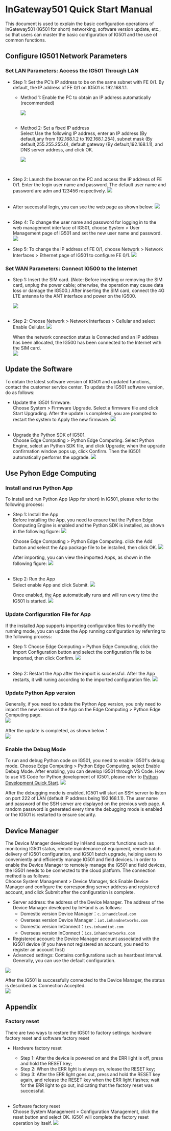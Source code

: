 # InGateway501 Quick Start Manual
This document is used to explain the basic configuration operations of InGateway501 (IG501 for short) networking, software version update, etc., so that users can master the basic configuration of IG501 and the use of common functions.

## Configure IG501 Network Parameters
### Set LAN Parameters: Access the IG501 Through LAN
- Step 1: Set the PC’s IP address to be on the same subnet with FE 0/1. By default, the IP address of FE 0/1 on IG501 is 192.168.1.1. 
  - Method 1: Enable the PC to obtain an IP address automatically (recommended)  

     ![](images/2020-01-02-09-55-52.png) <br/>
 &nbsp;


  - Method 2: Set a fixed IP address  <br/>
     Select Use the following IP address, enter an IP address (By default,any from 192.168.1.2 to 192.168.1.254), subnet mask (By default,255.255.255.0), default gateway (By default,192.168.1.1), and DNS server address, and click OK.   

    ![](images/2020-01-21-15-57-32.png)  
<br/>

- Step 2: Launch the browser on the PC and access the IP address of FE 0/1. Enter the login user name and password. The default user name and password are adm and 123456 respectively.
![](images/2020-02-14-16-28-07.png)   
 &nbsp;

- After successful login, you can see the web page as shown below: 
![](images/2020-02-14-10-03-48.png)  
 &nbsp;

- Step 4: To change the user name and password for logging in to the web management interface of IG501, choose System > User Management page of IG501 and set the new user name and password. 
![](images/2020-01-21-10-37-54.png)
&nbsp;

- Step 5: To change the IP address of FE 0/1, choose Network > Network Interfaces > Ethernet page of IG501 to configure FE 0/1.
![](images/2020-01-21-10-42-52.png)  

### Set WAN Parameters: Connect IG500 to the Internet
- Step 1: Insert the SIM card. (Note: Before inserting or removing the SIM card, unplug the power cable; otherwise, the operation may cause data loss or damage the IG500.) After inserting the SIM card, connect the 4G LTE antenna to the ANT interface and power on the IG500.

  ![](images/2020-01-02-10-10-25.png) <br/>
 &nbsp;

- Step 2: Choose Network > Network Interfaces > Cellular and select Enable Cellular.
![](images/2020-02-13-14-36-40.png)
&nbsp;

  When the network connection status is Connected and an IP address has been allocated, the IG500 has been connected to the Internet with the SIM card.  
![](images/2020-02-14-10-21-15.png)

## Update the Software
To obtain the latest software version of IG501 and updated functions, contact the customer service center. To update the IG501 software version, do as follows:
- Update the IG501 firmware.  <br/>
  Choose System > Firmware Upgrade. Select a firmware file and click Start Upgrading. After the update is completed, you are prompted to restart the system to Apply the new firmware.
![](images/2020-01-21-14-20-39.png)  <br/>
&nbsp;
   
- Upgrade the Python SDK of IG501.  <br/>
Choose Edge Computing > Python Edge Computing. Select Python Engine, select an Python SDK file, and click Upgrade; when the upgrade confirmation window pops up, click Confirm. Then the IG501 automatically performs the upgrade.
![](images/2020-02-12-14-09-43.png)  

## Use Pyhon Edge Computing
### Install and run Python App
To install and run Python App (App for short) in IG501,  please refer to the following process:
- Step 1: Install the App <br/>
  Before installing the App, you need to ensure that the Python Edge Computing Engine is enabled and the Python SDK is installed, as shown in the following figure:
  ![](images/2020-02-12-14-41-48.png)  <br/>

  Choose Edge Computing > Python Edge Computing. click the Add button and select the App package file to be installed, then click OK.
  ![](images/2020-02-12-14-51-36.png)  <br/>

  After importing, you can view the imported Apps, as shown in the following figure:
  ![](images/2020-02-12-14-53-53.png)  <br/>
&nbsp;
   
- Step 2: Run the App  <br/>
  Select enable App and click Submit.
  ![](images/2020-02-12-14-56-05.png)  <br/>

  Once enabled, the App automatically runs and will run every time the IG501 is started.
  ![](images/2020-02-12-15-00-59.png)

### Update Configuration File for App
If the installed App supports importing configuration files to modify the running mode, you can update the App running configuration by referring to the following process:
- Step 1: Choose Edge Computing > Python Edge Computing, click the Import Configuration button and select the configuration file to be imported, then click Confirm.
  ![](images/2020-02-12-15-01-54.png)  <br/>
&nbsp;
   
- Step 2: Restart the App after the import is successful. After the App restarts, it will runing according to the imported configuration file.
  ![](images/2020-02-12-15-02-29.png)

### Update Python App version
Generally, if you need to update the Python App version, you only need to import the new version of the App on the Edge Computing > Python Edge Computing page.  
![](images/2020-03-19-16-14-45.png)  

After the update is completed, as shown below：  
![](images/2020-03-19-16-16-20.png)

### Enable the Debug Mode
To run and debug Python code on IG501, you need to enable IG501's debug mode.  Choose Edge Computing > Python Edge Computing, select Enable Debug Mode. After enabling, you can develop IG501 through VS Code. How to use VS Code for Python development of IG501, please refer to [Python Development Quick Start](https://ingateway-development-docs-en.readthedocs.io/en/latest/QuickStart.html).
![](images/2020-02-12-15-04-41.png)  

After the debugging mode is enabled, IG501 will start an SSH server to listen on port 222 of LAN (default IP address being 192.168.1.1). The user name and password of the SSH server are displayed on the previous web page. A random password is generated every time the debugging mode is enabled or the IG501 is restarted to ensure security.

## Device Manager
The Device Manager developed by InHand supports functions such as monitoring IG501 status, remote maintenance of equipment, remote batch delivery of IG501 configuration, and IG501 batch upgrade, helping users to conveniently and efficiently manage IG501 and field devices. In order to enable the Device Manager to remotely manage the IG501 and field devices, the IG501 needs to be connected to the cloud platform. The connection method is as follows:  
Choose System Management > Device Manager, tick Enable Device Manager and configure the corresponding server address and registered account, and click Submit after the configuration is complete.  
- Server address: the address of the Device Manager. The address of the Device Manager developed by InHand is as follows:
  - Domestic version Device Manager：`c.inhandcloud.com`  
  - Overseas version Device Manager：`iot.inhandnetworks.com`  
  - Domestic version InConnect：`ics.inhandiot.com`  
  - Overseas version InConnect：`ics.inhandnetworks.com`  
- Registered account: the Device Manager account associated with the IG501 device (if you have not registered an account, you need to register an account first)  
- Advanced settings: Contains configurations such as heartbeat interval. Generally, you can use the default configuration.

![](images/2020-03-19-16-26-25.png)   

After the IG501 is successfully connected to the Device Manager, the status is described as Connection Accepted.  
![](images/2020-03-19-16-27-08.png)  

## Appendix
### Factory reset
There are two ways to restore the IG501 to factory settings: hardware factory reset and software factory reset
- Hardware factory reset
  - Step 1: After the device is powered on and the ERR light is off, press and hold the RESET key;
  - Step 2: When the ERR light is always on, release the RESET key;
  - Step 3: After the ERR light goes out, press and hold the RESET key again, and release the RESET key when the ERR light flashes; wait for the ERR light to go out, indicating that the factory reset was successful.  <br/>
&nbsp;
   
- Software factory reset  
  Choose System Management > Configuration Management, click the reset button and select OK. IG501 will complete the factory reset operation by itself.
  ![](images/2020-02-14-20-42-48.png)